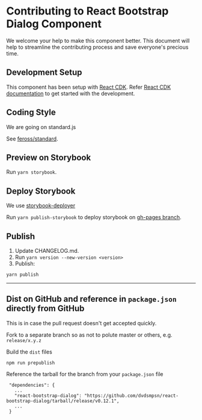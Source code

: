 # Contributing to React Bootstrap Dialog Component

We welcome your help to make this component better. This document will help to streamline the contributing process and save everyone's precious time.

## Development Setup

This component has been setup with [React CDK](https://github.com/kadirahq/react-cdk). Refer [React CDK documentation](https://github.com/kadirahq/react-cdk) to get started with the development.

## Coding Style

We are going on standard.js

See [feross/standard](https://github.com/feross/standard).

## Preview on Storybook

Run `yarn storybook`.

## Deploy Storybook

We use [storybook-deployer](https://github.com/kadirahq/storybook-deployer)

Run `yarn publish-storybook` to deploy storybook on [gh-pages branch](https://pages.github.com/).

## Publish

1. Update CHANGELOG.md.
2. Run `yarn version --new-version <version>`
3. Publish:

```sh
yarn publish
```

---

## Dist on GitHub and reference in `package.json` directly from GitHub

This is in case the pull request doesn't get accepted quickly.

Fork to a separate branch so as not to polute master or others, e.g. `release/x.y.z`

Build the `dist` files

```
npm run prepublish
```

Reference the tarball for the branch from your `package.json` file

```
 "dependencies": {
   ...
   "react-bootstrap-dialog": "https://github.com/dvdsmpsn/react-bootstrap-dialog/tarball/release/v0.12.1",
   ...
 }
```
